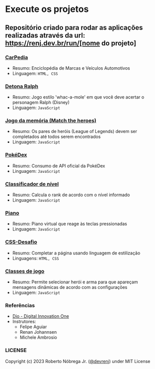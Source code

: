 # Execute os projetos

## Repositório criado para rodar as aplicações realizadas através da url: https://renj.dev.br/run/[nome do projeto]

### [CarPedia](https://renj.dev.br/run/carpedia.html)

- Resumo: Enciclopédia de Marcas e Veículos Automotivos
- Linguagem: `HTML, CSS`

### [Detona Ralph](https://renj.dev.br/run/detona-ralph.html)

- Resumo: Jogo estilo 'whac-a-mole' em que você deve acertar o personagem Ralph (Disney)
- Linguagem: `JavaScript`

### [Jogo da memória (Match the heroes)](https://renj.dev.br/run/jogo-da-memoria.html)

- Resumo: Os pares de heróis (League of Legends) devem ser completados até todos serem encontrados
- Linguagem: `JavaScript`

### [PokéDex](https://renj.dev.br/run/pokedex.html)

- Resumo: Consumo de API oficial da PokéDex
- Linguagem: `JavaScript`

### [Classificador de nível](https://renj.dev.br/run/rank.html)

- Resumo: Calcula o rank de acordo com o nível informado
- Linguagem: `JavaScript`

### [Piano](https://renj.dev.br/run/piano.html)

- Resumo: Piano virtual que reage às teclas pressionadas
- Linguagem: `JavaScript`

### [CSS-Desafio](https://renj.dev.br/run/css-desafio.html)

- Resumo: Completar a página usando linguagem de estilização
- Linguagens: `HTML, CSS`

### [Classes de jogo](https://renj.dev.br/run/classes-rpg.html)

- Resumo: Permite selecionar herói e arma para que apareçam mensagens dinâmicas de acordo com as configurações
- Linguagem: `JavaScript`

### Referências

- [Dio - Digital Innovation One](https://web.dio.me/)
- Instrutores:
  - Felipe Aguiar
  - Renan Johannsen
  - Michele Ambrosio

### LICENSE

Copyright (c) 2023 Roberto Nóbrega Jr. ([@devrenj](https://www.github.com/devrenj)) under MIT License
